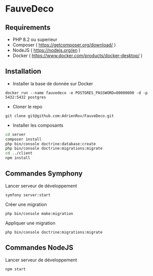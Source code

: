 # FauveDeco

## Requirements
- PHP 8.2 ou superieur
- Composer ( https://getcomposer.org/download/ )
- NodeJS ( https://nodejs.org/en )
- Docker ( https://www.docker.com/products/docker-desktop/ )

## Installation
- Installer la base de donnée sur Docker

`docker run --name fauvedeco -e POSTGRES_PASSWORD=00000000 -d -p 5432:5432 postgres`
- Cloner le repo

`git clone git@github.com:AdrienRov/FauveDeco.git`
- Installer les composants

```sh
cd server
composer install
php bin/console doctrine:database:create
php bin/console doctrine:migrations:migrate
cd ../client
npm install
```

## Commandes Symphony

Lancer serveur de développement

`symfony server:start`

Créer une migration

`php bin/console make:migration`

Appliquer une migration

`php bin/console doctrine:migrations:migrate`

## Commandes NodeJS

Lancer serveur de développement

`npm start`
